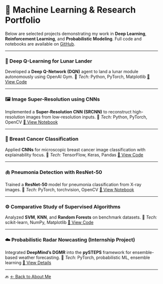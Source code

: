 # 🧩 Machine Learning & Research Portfolio

Below are selected projects demonstrating my work in **Deep Learning**, **Reinforcement Learning**, and **Probabilistic Modeling**.
Full code and notebooks are available on [GitHub](https://github.com/Loickemajou).

---

### 🚀 Deep Q-Learning for Lunar Lander

Developed a **Deep Q-Network (DQN)** agent to land a lunar module autonomously using OpenAI Gym.
📘 *Tech:* Python, PyTorch, Matplotlib
[🔗 View Code](https://github.com/Loickemajou/Machine-Learning-Projects/tree/main/Deep-Reinforcement-Learning)

---

### 🖼️ Image Super-Resolution using CNNs

Implemented a **Super-Resolution CNN (SRCNN)** to reconstruct high-resolution images from low-resolution inputs.
📘 *Tech:* Python, PyTorch, OpenCV
[🔗 View Notebook](https://nbviewer.org/github/Loickemajou/Machine-Learning-Projects/blob/main/Image%20Super%20Resolution/Image%20super%20resolution%20Project.ipynb)

---

### 🧬 Breast Cancer Classification

Applied **CNNs** for microscopic breast cancer image classification with explainability focus.
📘 *Tech:* TensorFlow, Keras, Pandas
[🔗 View Code](https://github.com/Loickemajou/Machine-Learning-Projects/tree/main/Breast_cancer_classification)

---

### 🫁 Pneumonia Detection with ResNet-50

Trained a **ResNet-50** model for pneumonia classification from X-ray images.
📘 *Tech:* PyTorch, torchvision, OpenCV
[🔗 View Notebook](https://github.com/Loickemajou/Machine-Learning-Projects/tree/main/Pneunomia%20classification)

---

### ⚙️ Comparative Study of Supervised Algorithms

Analyzed **SVM**, **KNN**, and **Random Forests** on benchmark datasets.
📘 *Tech:* scikit-learn, NumPy, Matplotlib
[🔗 View Code](https://github.com/Loickemajou/Machine-Learning-Projects/tree/main/Statistical_Foundation_Machine-Learning)

---

### ☁️ Probabilistic Radar Nowcasting (Internship Project)

Integrated **DeepMind’s DGMR** into the **pySTEPS** framework for ensemble-based weather forecasting.
📘 *Tech:* PyTorch, probabilistic ML, ensemble learning
[🔗 View Details](https://github.com/Loickemajou)

---

🔙 [← Back to About Me](index.md)
